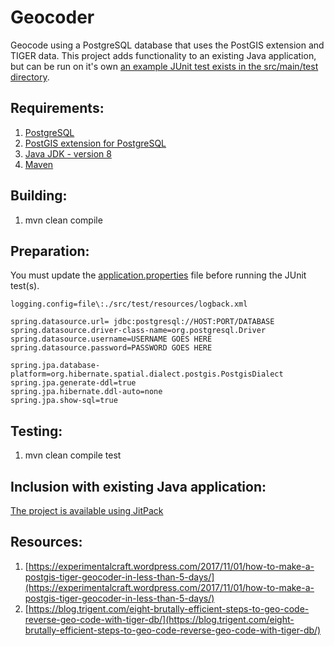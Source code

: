 Geocoder
============

Geocode using a PostgreSQL database that uses the PostGIS extension and TIGER data. This project adds functionality to an existing Java application, but can be run on it's own [an example JUnit test exists in the src/main/test directory](src/test/java/net/ljcomputing/geocoder/service/impl/GeocoderServiceImplTest.java).

Requirements:
---------------

1. [PostgreSQL](http://postgresql.org/)
2. [PostGIS extension for PostgreSQL](https://postgis.net/)
3. [Java JDK - version 8](https://java.com/en/download/faq/develop.xml)
4. [Maven](https://maven.apache.org/)

Building:
---------------
1. mvn clean compile

Preparation:
-------------
You must update the [application.properties](/src/test/resources/application.properties) file before running the JUnit test(s).

```
logging.config=file\:./src/test/resources/logback.xml

spring.datasource.url= jdbc:postgresql://HOST:PORT/DATABASE
spring.datasource.driver-class-name=org.postgresql.Driver
spring.datasource.username=USERNAME GOES HERE
spring.datasource.password=PASSWORD GOES HERE

spring.jpa.database-platform=org.hibernate.spatial.dialect.postgis.PostgisDialect
spring.jpa.generate-ddl=true
spring.jpa.hibernate.ddl-auto=none
spring.jpa.show-sql=true
```

Testing:
---------
1. mvn clean compile test

Inclusion with existing Java application:
-----------------------------------------
[The project is available using JitPack](https://jitpack.io/#willmorejg/net.ljcomputing.geocoder/)


Resources:
------------
1. [https://experimentalcraft.wordpress.com/2017/11/01/how-to-make-a-postgis-tiger-geocoder-in-less-than-5-days/](https://experimentalcraft.wordpress.com/2017/11/01/how-to-make-a-postgis-tiger-geocoder-in-less-than-5-days/)
2. [https://blog.trigent.com/eight-brutally-efficient-steps-to-geo-code-reverse-geo-code-with-tiger-db/](https://blog.trigent.com/eight-brutally-efficient-steps-to-geo-code-reverse-geo-code-with-tiger-db/)

